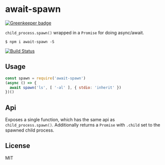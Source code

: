 # await-spawn

[![Greenkeeper badge](https://badges.greenkeeper.io/ralphtheninja/await-spawn.svg)](https://greenkeeper.io/)

`child_process.spawn()` wrapped in a `Promise` for doing async/await.

```
$ npm i await-spawn -S
```

[![Build Status](https://travis-ci.org/ralphtheninja/await-spawn.svg?branch=master)](https://travis-ci.org/ralphtheninja/await-spawn)

## Usage

```js
const spawn = require('await-spawn')
(async () => {
  await spawn('ls', [ '-al' ], { stdio: 'inherit' })
})()
```

## Api

Exposes a single function, which has the same api as `child_process.spawn()`. Additionally returns a `Promise` with `.child` set to the spawned child process.

## License

MIT
